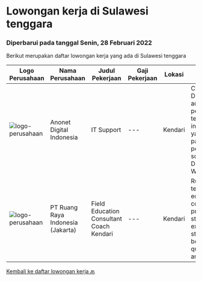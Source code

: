 
  # Lowongan kerja di Sulawesi tenggara

  ### Diperbarui pada tanggal Senin, 28 Februari 2022

  Berikut merupakan daftar lowongan kerja yang ada di Sulawesi tenggara

  |Logo Perusahaan | Nama Perusahaan | Judul Pekerjaan | Gaji Pekerjaan | Lokasi | Deskripsi | Tanggal diunggah | Pranala |
  | -------------- | --------------- | --------------- | --------- | --------- | -------------- | ------- | ----------- |
  |![logo-perusahaan](https://image-service-cdn.seek.com.au/f123c233358fd611d9f6d9ce3232b6fb3d76f5e6/ee4dce1061f3f616224767ad58cb2fc751b8d2dc)|Anonet Digital Indonesia|IT Support|---|Kendari|CV. Anonet Digital Indonesia, adalah perusahaan jasa teknologi dan informasi (IT) yang berfokus pada jasa pembuatan software/aplikasi, Design Website,...|Rabu, 02 Februari 2022|https://www.jobstreet.co.id/id/job/it-support-3777053?token=0~590c1d62-9b5f-4252-a009-4d25cd911370&sectionRank=1&jobId=jobstreet-id-job-3777053|
|![logo-perusahaan](https://image-service-cdn.seek.com.au/7eee59ea5934120f389dd02961ddcb6b62946481/ee4dce1061f3f616224767ad58cb2fc751b8d2dc)|PT Ruang Raya Indonesia (Jakarta)|Field Education Consultant Coach Kendari|---|Kendari|Ruangguru is a tech-enabled education company that provides a one-stop learning experience for students to have better access to quality content and...|Jumat, 25 Februari 2022|https://www.jobstreet.co.id/id/job/field-education-consultant-coach-kendari-1030728078?token=0~590c1d62-9b5f-4252-a009-4d25cd911370&sectionRank=2&jobId=jobstreet-id-job-1030728078|


  [Kembali ke daftar lowongan kerja 🔙](../README.md#daftar-lowongan-kerja)
  